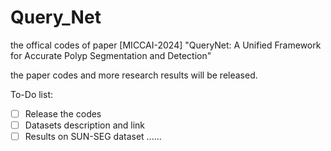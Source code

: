 # Query_Net

the offical codes of paper [MICCAI-2024] "QueryNet: A Unified Framework for Accurate Polyp Segmentation and Detection"

the paper codes and more research results will be released.

To-Do list:
- [ ] Release the codes
- [ ] Datasets description and link
- [ ] Results on SUN-SEG dataset
......
